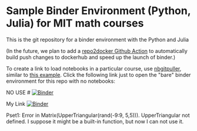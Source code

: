 # Sample Binder Environment (Python, Julia) for MIT math courses

This is the git repository for a binder environment with the Python and Julia

(In the future, we plan to add a [repo2docker Github Action](https://github.com/jupyterhub/repo2docker-action) to automatically build push changes to dockerhub and speed up the launch of binder.)

To create a link to load notebooks in a particular course, use [nbgitpuller](https://github.com/jupyterhub/nbgitpuller), similar to [this example](https://github.com/gvarnavi/binder-env_py-3.8_jl-1.6_wl-12.2).  Click the following link just to open the "bare" binder environment for this repo with no notebooks:

NO USE # [![Binder](https://mybinder.org/badge_logo.svg)](https://mybinder.org/v2/gh/mitmath/binder-env/main)

My Link [![Binder](https://mybinder.org/badge_logo.svg)](https://mybinder.org/v2/gh/Evangeline-T/18.06-Fall-2017-binder-env/HEAD)

Pset1: Error in Matrix(UpperTriangular(rand(-9:9, 5,5))). UpperTriangular not defined. I suppose it might be a built-in function, but now I can not use it.
